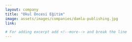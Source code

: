 ```yaml
---
layout: company
title: "Okul Öncesi Eğitim"
image: assets/images/companies/damla-publishing.jpg
link: 

# For adding excerpt add <!--more--> and break the line
---
```


<!--more-->
